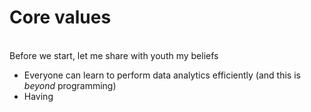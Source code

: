 # Core values
<br> Before we start, let me share with youth my beliefs 
* Everyone can learn to perform data analytics efficiently (and this is *beyond* programming)
* Having
